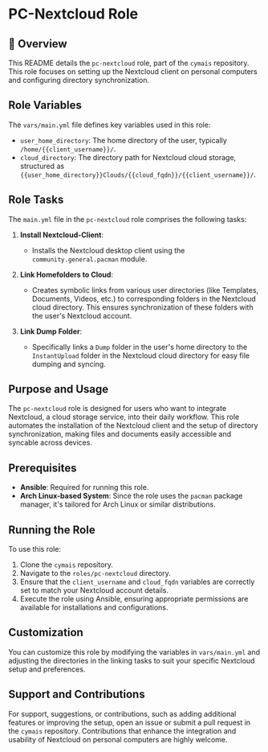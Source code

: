 # PC-Nextcloud Role

## 📌 Overview
This README details the `pc-nextcloud` role, part of the `cymais` repository. This role focuses on setting up the Nextcloud client on personal computers and configuring directory synchronization.

## Role Variables
The `vars/main.yml` file defines key variables used in this role:
- `user_home_directory`: The home directory of the user, typically `/home/{{client_username}}/`.
- `cloud_directory`: The directory path for Nextcloud cloud storage, structured as `{{user_home_directory}}Clouds/{{cloud_fqdn}}/{{client_username}}/`.

## Role Tasks
The `main.yml` file in the `pc-nextcloud` role comprises the following tasks:

1. **Install Nextcloud-Client**:
   - Installs the Nextcloud desktop client using the `community.general.pacman` module.

2. **Link Homefolders to Cloud**:
   - Creates symbolic links from various user directories (like Templates, Documents, Videos, etc.) to corresponding folders in the Nextcloud cloud directory. This ensures synchronization of these folders with the user's Nextcloud account.

3. **Link Dump Folder**:
   - Specifically links a `Dump` folder in the user's home directory to the `InstantUpload` folder in the Nextcloud cloud directory for easy file dumping and syncing.

## Purpose and Usage
The `pc-nextcloud` role is designed for users who want to integrate Nextcloud, a cloud storage service, into their daily workflow. This role automates the installation of the Nextcloud client and the setup of directory synchronization, making files and documents easily accessible and syncable across devices.

## Prerequisites
- **Ansible**: Required for running this role.
- **Arch Linux-based System**: Since the role uses the `pacman` package manager, it's tailored for Arch Linux or similar distributions.

## Running the Role
To use this role:
1. Clone the `cymais` repository.
2. Navigate to the `roles/pc-nextcloud` directory.
3. Ensure that the `client_username` and `cloud_fqdn` variables are correctly set to match your Nextcloud account details.
4. Execute the role using Ansible, ensuring appropriate permissions are available for installations and configurations.

## Customization
You can customize this role by modifying the variables in `vars/main.yml` and adjusting the directories in the linking tasks to suit your specific Nextcloud setup and preferences.

## Support and Contributions
For support, suggestions, or contributions, such as adding additional features or improving the setup, open an issue or submit a pull request in the `cymais` repository. Contributions that enhance the integration and usability of Nextcloud on personal computers are highly welcome.